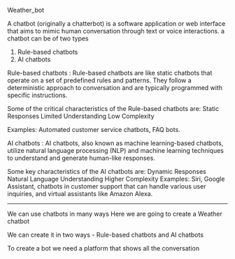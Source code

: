 Weather_bot

A chatbot (originally a chatterbot) is a software application or web interface that aims to mimic human conversation through text or voice interactions.
a chatbot can be of two types
1. Rule-based chatbots 
2. AI chatbots

Rule-based chatbots :
Rule-based chatbots are like static chatbots that operate on a set of predefined rules and patterns. 
They follow a deterministic approach to conversation and are typically programmed with specific instructions. 

Some of the  critical characteristics of the Rule-based chatbots are:
Static Responses
Limited Understanding
Low Complexity

Examples: Automated customer service chatbots, FAQ bots.

AI chatbots :
AI chatbots, also known as machine learning-based chatbots, utilize natural language processing (NLP) and machine learning techniques to understand and generate human-like responses.

Some key characteristics of the AI chatbots are:
Dynamic Responses
Natural Language Understanding
Higher Complexity
Examples: Siri, Google Assistant, chatbots in customer support that can handle various user inquiries, and virtual assistants like Amazon Alexa.

------------------------------------------------------------------------------------------------------------------------------------------------------------------------------------

We can use chatbots in many ways
Here we are going to create a Weather chatbot 

We can create it in two ways - Rule-based chatbots and AI chatbots

To create a bot we need a platform that shows all the conversation 
